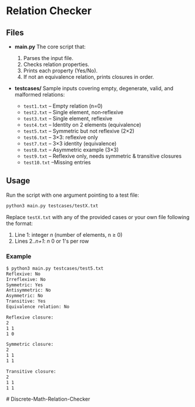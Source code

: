 # Relation Checker

## Files

* **main.py**
  The core script that:

  1. Parses the input file.
  2. Checks relation properties.
  3. Prints each property (Yes/No).
  4. If not an equivalence relation, prints closures in order.

* **testcases/**
  Sample inputs covering empty, degenerate, valid, and malformed relations:

  * `test1.txt` – Empty relation (n=0)
  * `test2.txt` – Single element, non‑reflexive
  * `test3.txt` – Single element, reflexive
  * `test4.txt` – Identity on 2 elements (equivalence)
  * `test5.txt` – Symmetric but not reflexive (2×2)
  * `test6.txt` – 3×3: reflexive only
  * `test7.txt` – 3×3 identity (equivalence)
  * `test8.txt` – Asymmetric example (3×3)
  * `test9.txt` – Reflexive only, needs symmetric & transitive closures
  * `test10.txt` –Missing entries


## Usage

Run the script with one argument pointing to a test file:

```bash
python3 main.py testcases/testX.txt
```

Replace `testX.txt` with any of the provided cases or your own file following the format:

1. Line 1: integer *n* (number of elements, n ≥ 0)
2. Lines 2..*n+1*: *n* 0 or 1's per row

### Example

```bash
$ python3 main.py testcases/test5.txt
Reflexive: No
Irreflexive: No
Symmetric: Yes
Antisymmetric: No
Asymmetric: No
Transitive: Yes
Equivalence relation: No

Reflexive closure:
2
1 1
1 0

Symmetric closure:
2
1 1
1 1

Transitive closure:
2
1 1
1 1
```


#   D i s c r e t e - M a t h - R e l a t i o n - C h e c k e r  
 